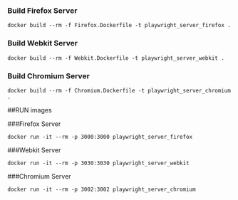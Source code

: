 ### Build Firefox Server
````
docker build --rm -f Firefox.Dockerfile -t playwright_server_firefox .
````

### Build Webkit Server
````
docker build --rm -f Webkit.Dockerfile -t playwright_server_webkit .
````

### Build Chromium Server
````
docker build --rm -f Chromium.Dockerfile -t playwright_server_chromium .
````


##RUN images

###Firefox Server
````
docker run -it --rm -p 3000:3000 playwright_server_firefox
````

###Webkit Server
````
docker run -it --rm -p 3030:3030 playwright_server_webkit
````

###Chromium Server
````
docker run -it --rm -p 3002:3002 playwright_server_chromium
````